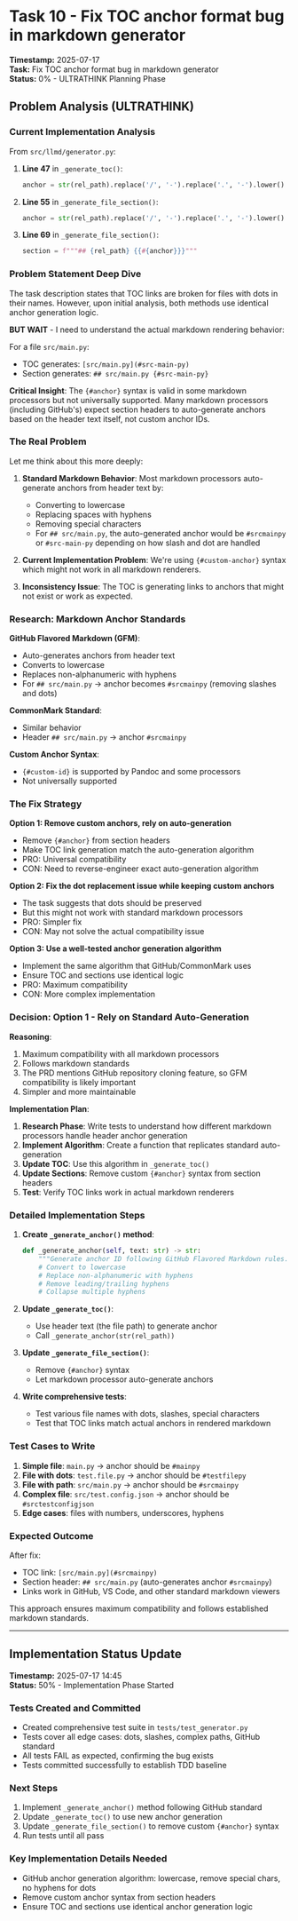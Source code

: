 # Task 10 - Fix TOC anchor format bug in markdown generator

**Timestamp:** 2025-07-17  
**Task:** Fix TOC anchor format bug in markdown generator  
**Status:** 0% - ULTRATHINK Planning Phase

## Problem Analysis (ULTRATHINK)

### Current Implementation Analysis

From `src/llmd/generator.py`:

1. **Line 47** in `_generate_toc()`: 
   ```python
   anchor = str(rel_path).replace('/', '-').replace('.', '-').lower()
   ```

2. **Line 55** in `_generate_file_section()`:
   ```python
   anchor = str(rel_path).replace('/', '-').replace('.', '-').lower()
   ```

3. **Line 69** in `_generate_file_section()`:
   ```python
   section = f"""## {rel_path} {{#{anchor}}}"""
   ```

### Problem Statement Deep Dive

The task description states that TOC links are broken for files with dots in their names. However, upon initial analysis, both methods use identical anchor generation logic.

**BUT WAIT** - I need to understand the actual markdown rendering behavior:

For a file `src/main.py`:
- TOC generates: `[src/main.py](#src-main-py)`
- Section generates: `## src/main.py {#src-main-py}`

**Critical Insight**: The `{#anchor}` syntax is valid in some markdown processors but not universally supported. Many markdown processors (including GitHub's) expect section headers to auto-generate anchors based on the header text itself, not custom anchor IDs.

### The Real Problem

Let me think about this more deeply:

1. **Standard Markdown Behavior**: Most markdown processors auto-generate anchors from header text by:
   - Converting to lowercase
   - Replacing spaces with hyphens
   - Removing special characters
   - For `## src/main.py`, the auto-generated anchor would be `#srcmainpy` or `#src-main-py` depending on how slash and dot are handled

2. **Current Implementation Problem**: We're using `{#custom-anchor}` syntax which might not work in all markdown renderers.

3. **Inconsistency Issue**: The TOC is generating links to anchors that might not exist or work as expected.

### Research: Markdown Anchor Standards

**GitHub Flavored Markdown (GFM)**:
- Auto-generates anchors from header text
- Converts to lowercase
- Replaces non-alphanumeric with hyphens
- For `## src/main.py` → anchor becomes `#srcmainpy` (removing slashes and dots)

**CommonMark Standard**:
- Similar behavior
- Header `## src/main.py` → anchor `#srcmainpy`

**Custom Anchor Syntax**:
- `{#custom-id}` is supported by Pandoc and some processors
- Not universally supported

### The Fix Strategy

**Option 1: Remove custom anchors, rely on auto-generation**
- Remove `{#anchor}` from section headers
- Make TOC link generation match the auto-generation algorithm
- PRO: Universal compatibility
- CON: Need to reverse-engineer exact auto-generation algorithm

**Option 2: Fix the dot replacement issue while keeping custom anchors**
- The task suggests that dots should be preserved
- But this might not work with standard markdown processors
- PRO: Simpler fix
- CON: May not solve the actual compatibility issue

**Option 3: Use a well-tested anchor generation algorithm**
- Implement the same algorithm that GitHub/CommonMark uses
- Ensure TOC and sections use identical logic
- PRO: Maximum compatibility
- CON: More complex implementation

### Decision: Option 1 - Rely on Standard Auto-Generation

**Reasoning**:
1. Maximum compatibility with all markdown processors
2. Follows markdown standards
3. The PRD mentions GitHub repository cloning feature, so GFM compatibility is likely important
4. Simpler and more maintainable

**Implementation Plan**:
1. **Research Phase**: Write tests to understand how different markdown processors handle header anchor generation
2. **Implement Algorithm**: Create a function that replicates standard auto-generation
3. **Update TOC**: Use this algorithm in `_generate_toc()`
4. **Update Sections**: Remove custom `{#anchor}` syntax from section headers
5. **Test**: Verify TOC links work in actual markdown renderers

### Detailed Implementation Steps

1. **Create `_generate_anchor()` method**:
   ```python
   def _generate_anchor(self, text: str) -> str:
       """Generate anchor ID following GitHub Flavored Markdown rules."""
       # Convert to lowercase
       # Replace non-alphanumeric with hyphens  
       # Remove leading/trailing hyphens
       # Collapse multiple hyphens
   ```

2. **Update `_generate_toc()`**:
   - Use header text (the file path) to generate anchor
   - Call `_generate_anchor(str(rel_path))`

3. **Update `_generate_file_section()`**:
   - Remove `{#anchor}` syntax
   - Let markdown processor auto-generate anchors

4. **Write comprehensive tests**:
   - Test various file names with dots, slashes, special characters
   - Test that TOC links match actual anchors in rendered markdown

### Test Cases to Write

1. **Simple file**: `main.py` → anchor should be `#mainpy`
2. **File with dots**: `test.file.py` → anchor should be `#testfilepy`  
3. **File with path**: `src/main.py` → anchor should be `#srcmainpy`
4. **Complex file**: `src/test.config.json` → anchor should be `#srctestconfigjson`
5. **Edge cases**: files with numbers, underscores, hyphens

### Expected Outcome

After fix:
- TOC link: `[src/main.py](#srcmainpy)`
- Section header: `## src/main.py` (auto-generates anchor `#srcmainpy`)
- Links work in GitHub, VS Code, and other standard markdown viewers

This approach ensures maximum compatibility and follows established markdown standards.

---

## Implementation Status Update

**Timestamp:** 2025-07-17 14:45  
**Status:** 50% - Implementation Phase Started

### Tests Created and Committed
- Created comprehensive test suite in `tests/test_generator.py`
- Tests cover all edge cases: dots, slashes, complex paths, GitHub standard
- All tests FAIL as expected, confirming the bug exists
- Tests committed successfully to establish TDD baseline

### Next Steps
1. Implement `_generate_anchor()` method following GitHub standard
2. Update `_generate_toc()` to use new anchor generation
3. Update `_generate_file_section()` to remove custom `{#anchor}` syntax
4. Run tests until all pass

### Key Implementation Details Needed
- GitHub anchor generation algorithm: lowercase, remove special chars, no hyphens for dots
- Remove custom anchor syntax from section headers
- Ensure TOC and sections use identical anchor generation logic